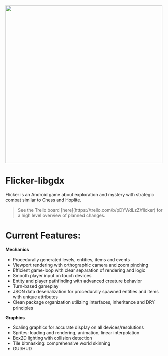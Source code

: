 <img src='http://galenscovell.github.io/css/pics/flicker.png' width=500px />

Flicker-libgdx
======

Flicker is an Android game about exploration and mystery with strategic combat similar to Chess and Hoplite.

<blockquote>See the Trello board [here](https://trello.com/b/pDYWdLzZ/flicker) for a high level overview of planned changes.</blockquote>

<b>Current Features:</b>
======
<b>Mechanics</b>
* Procedurally generated levels, entities, items and events
* Viewport rendering with orthographic camera and zoom pinching
* Efficient game-loop with clear separation of rendering and logic
* Smooth player input on touch devices
* Entity and player pathfinding with advanced creature behavior
* Turn-based gameplay
* JSON data deserialization for procedurally spawned entities and items with unique attributes
* Clean package organization utilizing interfaces, inheritance and DRY principles

<b>Graphics</b>
* Scaling graphics for accurate display on all devices/resolutions
* Sprites: loading and rendering, animation, linear interpolation
* Box2D lighting with collision detection
* Tile bitmasking: comprehensive world skinning
* GUI/HUD

